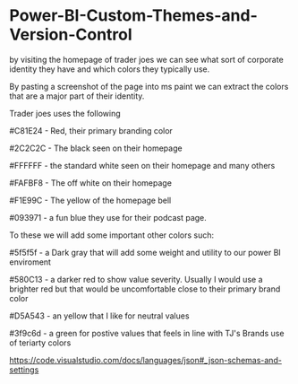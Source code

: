 # Power-BI-Custom-Themes-and-Version-Control


by visiting the homepage of trader joes we can see what sort of corporate identity they have and which colors they typically use. 

By pasting a screenshot of the page into ms paint we can extract the colors that are a major part of their identity. 

Trader joes uses the following

#C81E24 - Red, their primary branding color

#2C2C2C - The black seen on their homepage

#FFFFFF - the standard white seen on their homepage and many others

#FAFBF8 - The off white on their homepage

#F1E99C - The yellow of the homepage bell

#093971 - a fun blue they use for their podcast page. 

To these we will add some important other colors such:

#5f5f5f - a Dark gray that will add some weight and utility to our power BI enviroment

#580C13 - a darker red to show value severity. Usually I would use a brighter red but that would be uncomfortable close to their primary brand color

#D5A543 - an yellow that I like for neutral values

#3f9c6d - a green for postive values that feels in line with TJ's Brands use of teriarty colors




https://code.visualstudio.com/docs/languages/json#_json-schemas-and-settings